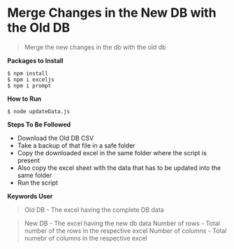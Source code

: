# Merge Changes in the New DB with the Old DB

> Merge the new changes in the db with the old db

**Packages to Install**

```shell
$ npm install
$ npm i exceljs
$ npm i prompt
```

**How to Run**

```shell
$ node updateData.js
```

**Steps To Be Followed**

- Download the Old DB CSV
- Take a backup of that file in a safe folder
- Copy the downloaded excel in the same folder where the script is present
- Also copy the excel sheet with the data that has to be updated into the same folder
- Run the script

**Keywords User**

> Old DB - The excel having the complete DB data

> New DB - The excel having the new db data
> Number of rows - Total number of the rows in the respective excel
> Number of columns - Total numebr of columns in the respective excel
